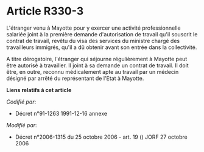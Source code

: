 # Article R330-3

L'étranger venu à Mayotte pour y exercer une activité professionnelle salariée joint à la première demande d'autorisation de
travail qu'il souscrit le contrat de travail, revêtu du visa des services du ministre chargé des travailleurs immigrés, qu'il
a dû obtenir avant son entrée dans la collectivité.

A titre dérogatoire, l'étranger qui séjourne régulièrement à Mayotte peut être autorisé à travailler. Il joint à sa demande
un contrat de travail. Il doit être, en outre, reconnu médicalement apte au travail par un médecin désigné par arrêté du
représentant de l'Etat à Mayotte.

**Liens relatifs à cet article**

_Codifié par_:

  - Décret n°91-1263 1991-12-16 annexe

_Modifié par_:

  - Décret n°2006-1315 du 25 octobre 2006 - art. 19 () JORF 27 octobre 2006
